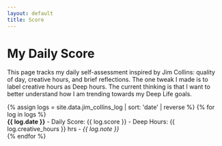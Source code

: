 ```yaml
---
layout: default
title: Score
---
```


<link rel="stylesheet" href="/assets/css/jim-collins.css">
<script src="https://cdn.jsdelivr.net/npm/chart.js"></script>

<h1>My Daily Score</h1>

<p>This page tracks my daily self-assessment inspired by Jim Collins: quality of day, creative hours, and brief reflections. The one tweak I made is to label creative hours as Deep hours. The current thinking is that I want to better understand how I am trending towards my Deep Life goals.</p>

<canvas id="scoreChart"></canvas>

<style>
#scoreChart {
  max-height: 400px;  /* Adjust size here */
  width: 100%;
}
</style>

<div class="score-log">
  {% assign logs = site.data.jim_collins_log | sort: 'date' | reverse %}
  {% for log in logs %}
    <div class="score-entry">
      <strong>{{ log.date }}</strong>  
       - Daily Score: {{ log.score }}   
      - Deep Hours: {{ log.creative_hours }} hrs -  
      <em>{{ log.note }}</em>
    </div>
  {% endfor %}
</div>

<script>
// Pull data from Jekyll data file into JavaScript arrays
const labels = [{% for log in site.data.jim_collins_log | sort: 'date' | reverse %}'{{ log.date }}',{% endfor %}];
const scores = [{% for log in site.data.jim_collins_log | sort: 'date' | reverse %}{{ log.score }},{% endfor %}];
const hours = [{% for log in site.data.jim_collins_log | sort: 'date' | reverse %}{{ log.creative_hours }},{% endfor %}];

const ctx = document.getElementById('scoreChart').getContext('2d');
const scoreChart = new Chart(ctx, {
    type: 'line',
    data: {
        labels: labels,
        datasets: [
          {
            label: 'Daily Score',
            data: scores,
            yAxisID: 'yScore',
            fill: false,
            borderColor: '#3b3d3c',
            backgroundColor: '#3b3d3c',
            tension: 0.3,
            pointRadius: 4,
            pointBackgroundColor: function(context) {
                const val = context.raw;
                if (val === 2) return '#2ecc71';
                if (val === 1) return '#3498db';
                if (val === 0) return '#000000';
                if (val === -1) return '#e67e22';
                if (val === -2) return '#e74c3c';
                return '#000';
            },
          },
          {
            label: 'Deep Hours',
            data: hours,
            yAxisID: 'yHours',
            fill: false,
            borderColor: '#38250E',
            backgroundColor: '#38250E',
            borderDash: [5, 5],
            tension: 0.3,
            pointRadius: 3,
          }
        ]
    },
    options: {
        scales: {
            yScore: {
                type: 'linear',
                position: 'left',
                min: -2,
                max: 2,
                ticks: { stepSize: 1 },
                title: {
                    display: true,
                    text: 'Score'
                }
            },
            yHours: {
                type: 'linear',
                position: 'right',
                title: {
                    display: true,
                    text: 'Deep Hours'
                },
                grid: {
                    drawOnChartArea: false
                }
            },
            x: {
                ticks: {
                    maxRotation: 45,
                    minRotation: 45
                }
            }
        },
        plugins: {
            legend: {
                display: true
            },
            tooltip: {
                mode: 'index',
                intersect: false
            }
        }
    }
});
</script>
